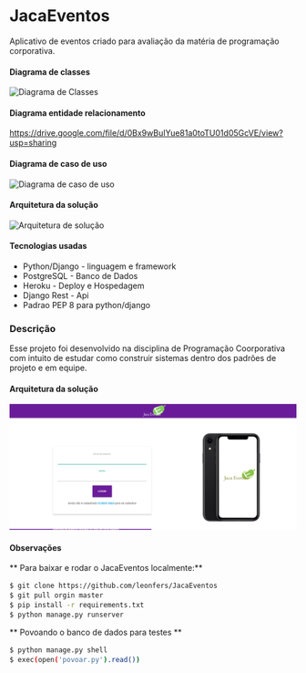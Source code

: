 # JacaEventos
Aplicativo de eventos criado para avaliação da matéria de programação corporativa.

#### Diagrama de classes
![](http://gdurl.com/clKR "Diagrama de Classes")
#### Diagrama entidade relacionamento
https://drive.google.com/file/d/0Bx9wBuIYue81a0toTU01d05GcVE/view?usp=sharing
#### Diagrama de caso de uso
![](http://gdurl.com/eiR6 "Diagrama de caso de uso")
#### Arquitetura da solução
![](http://gdurl.com/UUGM "Arquitetura de solução")

#### Tecnologias usadas
* Python/Django - linguagem e framework
* PostgreSQL - Banco de Dados
* Heroku - Deploy e Hospedagem
* Django Rest - Api
* Padrao PEP 8 para python/django

### Descrição
Esse projeto foi desenvolvido na disciplina de Programação Coorporativa com intuito de estudar como construir sistemas dentro dos padrões de projeto e em equipe.

#### Arquitetura da solução
![](prints/login.png "Arquitetura de solução")

#### Observações

** Para baixar e rodar o JacaEventos localmente:**

```bash
$ git clone https://github.com/leonfers/JacaEventos
$ git pull orgin master
$ pip install -r requirements.txt
$ python manage.py runserver
```

** Povoando o banco de dados para testes **
```bash
$ python manage.py shell
$ exec(open('povoar.py').read())
```
